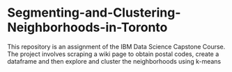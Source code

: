 # Segmenting-and-Clustering-Neighborhoods-in-Toronto
This repository is an assignment of the IBM Data Science Capstone Course. The project involves scraping a wiki page to obtain postal codes, create a dataframe and then explore and cluster the neighborhoods using k-means

